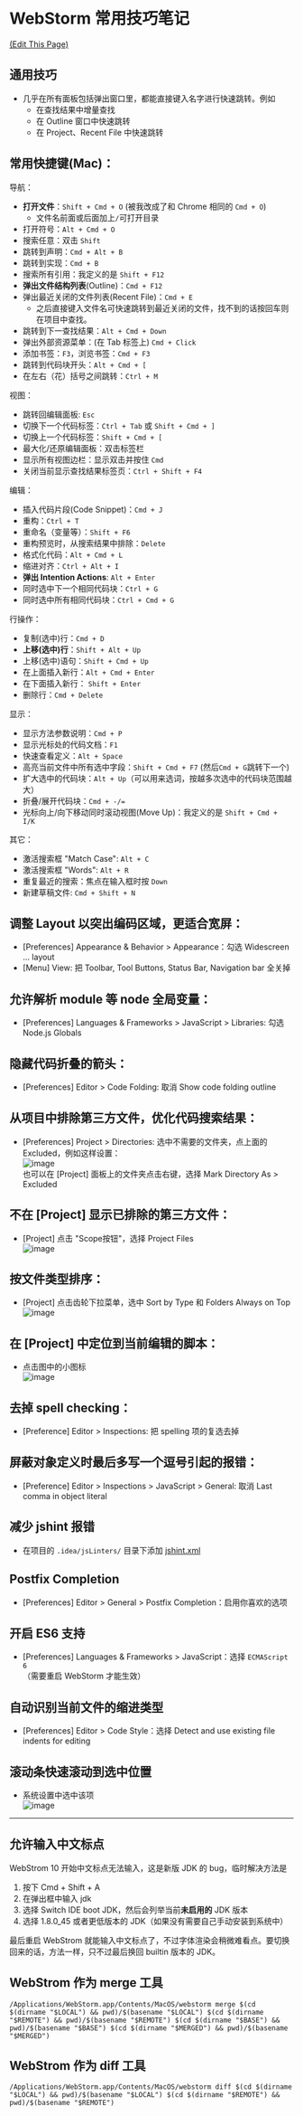 # WebStorm 常用技巧笔记
[(Edit This Page)](https://github.com/jareguo/web-storm-tips/edit/master/README.md)

## 通用技巧

- 几乎在所有面板包括弹出窗口里，都能直接键入名字进行快速跳转。例如
    - 在查找结果中增量查找
    - 在 Outline 窗口中快速跳转
    - 在 Project、Recent File 中快速跳转

## 常用快捷键(Mac)：

导航：
- **打开文件**：`Shift + Cmd + O` (被我改成了和 Chrome 相同的 `Cmd + O`)
    - 文件名前面或后面加上`/`可打开目录
- 打开符号：`Alt + Cmd + O`
- 搜索任意：双击 `Shift`
- 跳转到声明：`Cmd + Alt + B`
- 跳转到实现：`Cmd + B`
- 搜索所有引用：我定义的是 `Shift + F12`
- **弹出文件结构列表**(Outline)：`Cmd + F12`
- 弹出最近关闭的文件列表(Recent File)：`Cmd + E`
    - 之后直接键入文件名可快速跳转到最近关闭的文件，找不到的话按回车则在项目中查找。
- 跳转到下一查找结果：`Alt + Cmd + Down`
- 弹出外部资源菜单：(在 Tab 标签上) `Cmd + Click`
- 添加书签：`F3`，浏览书签：`Cmd + F3`
- 跳转到代码块开头：`Alt + Cmd + [`
- 在左右（花）括号之间跳转：`Ctrl + M`

视图：
- 跳转回编辑面板: `Esc`
- 切换下一个代码标签：`Ctrl + Tab` 或 `Shift + Cmd + ]`
- 切换上一个代码标签：`Shift + Cmd + [`
- 最大化/还原编辑面板：双击标签栏
- 显示所有视图边栏：显示双击并按住 `Cmd`
- 关闭当前显示查找结果标签页：`Ctrl + Shift + F4`

编辑：
- 插入代码片段(Code Snippet)：`Cmd + J`
- 重构：`Ctrl + T`
- 重命名（变量等）：`Shift + F6`
- 重构预览时，从搜索结果中排除：`Delete`
- 格式化代码：`Alt + Cmd + L`
- 缩进对齐：`Ctrl + Alt + I`
- **弹出 Intention Actions**: `Alt + Enter`
- 同时选中下一个相同代码块：`Ctrl + G`
- 同时选中所有相同代码块：`Ctrl + Cmd + G`

行操作：
- 复制(选中)行：`Cmd + D`
- **上移(选中)行**：`Shift + Alt + Up`
- 上移(选中)语句：`Shift + Cmd + Up`
- 在上面插入新行：`Alt + Cmd + Enter`
- 在下面插入新行： `Shift + Enter`
- 删除行：`Cmd + Delete`

显示：
- 显示方法参数说明：`Cmd + P`
- 显示光标处的代码文档：`F1`
- 快速查看定义：`Alt + Space`
- 高亮当前文件中所有选中字段：`Shift + Cmd + F7` (然后`Cmd + G`跳转下一个)
- 扩大选中的代码块：`Alt + Up`（可以用来选词，按越多次选中的代码块范围越大）
- 折叠/展开代码块：`Cmd + -/=`
- 光标向上/向下移动同时滚动视图(Move Up)：我定义的是 `Shift + Cmd + I/K`

其它：
- 激活搜索框 "Match Case": `Alt + C`
- 激活搜索框 "Words": `Alt + R`
- 重复最近的搜索：焦点在输入框时按 `Down`
- 新建草稿文件: `Cmd + Shift + N`

## 调整 Layout 以突出编码区域，更适合宽屏：
- [Preferences] Appearance & Behavior > Appearance：勾选 Widescreen ... layout
- [Menu] View: 把 Toolbar, Tool Buttons, Status Bar, Navigation bar 全关掉

## 允许解析 module 等 node 全局变量：
- [Preferences] Languages & Frameworks > JavaScript > Libraries: 勾选 Node.js Globals

## 隐藏代码折叠的箭头：
- [Preferences] Editor > Code Folding: 取消 Show code folding outline

## 从项目中排除第三方文件，优化代码搜索结果：
- [Preferences] Project > Directories: 选中不需要的文件夹，点上面的 Excluded，例如这样设置：  
![image](https://cloud.githubusercontent.com/assets/1503156/6655584/c4e5bf5a-cb3e-11e4-92ae-73f546066565.png)  
也可以在 [Project] 面板上的文件夹点击右键，选择 Mark Directory As > Excluded

## 不在 [Project] 显示已排除的第三方文件：
- [Project] 点击 "Scope按钮"，选择 Project Files  
![image](https://cloud.githubusercontent.com/assets/1503156/6655587/eb5a3ef4-cb3e-11e4-8f56-4ec71755fa2c.png)

## 按文件类型排序：
- [Project] 点击齿轮下拉菜单，选中 Sort by Type 和 Folders Always on Top
![image](https://cloud.githubusercontent.com/assets/1503156/6655599/3ff51f9c-cb3f-11e4-8973-a52bbb223cc1.png)

## 在 [Project] 中定位到当前编辑的脚本：
- 点击图中的小图标  
![image](https://cloud.githubusercontent.com/assets/1503156/6655611/fdac47d6-cb3f-11e4-83ab-dc79eca5adf5.png)

## 去掉 spell checking：
- [Preference] Editor > Inspections: 把 spelling 项的复选去掉

## 屏蔽对象定义时最后多写一个逗号引起的报错：
- [Preference] Editor > Inspections > JavaScript > General: 取消 Last comma in object literal

## 减少 jshint 报错
- 在项目的 `.idea/jsLinters/` 目录下添加 [jshint.xml](https://raw.githubusercontent.com/jareguo/web-storm-tips/master/jshint.xml)

## Postfix Completion
- [Preferences] Editor > General > Postfix Completion：启用你喜欢的选项

## 开启 ES6 支持
- [Preferences] Languages & Frameworks > JavaScript：选择 `ECMAScript 6`  
（需要重启 WebStorm 才能生效）

## 自动识别当前文件的缩进类型
- [Preferences] Editor > Code Style：选择 Detect and use existing file indents for editing

## 滚动条快速滚动到选中位置
- 系统设置中选中该项  
![image](https://cloud.githubusercontent.com/assets/1503156/11030739/f9231abe-870a-11e5-93d2-404510128b17.png)

-----

## 允许输入中文标点

WebStrom 10 开始中文标点无法输入，这是新版 JDK 的 bug，临时解决方法是
 1. 按下 Cmd + Shift + A
 2. 在弹出框中输入 jdk
 3. 选择 Switch IDE boot JDK，然后会列举当前**未启用的** JDK 版本
 4. 选择 1.8.0_45 或者更低版本的 JDK（如果没有需要自己手动安装到系统中）

最后重启 WebStrom 就能输入中文标点了，不过字体渲染会稍微难看点。要切换回来的话，方法一样，只不过最后换回 builtin 版本的 JDK。

## WebStrom 作为 merge 工具  
`/Applications/WebStorm.app/Contents/MacOS/webstorm merge $(cd $(dirname "$LOCAL") && pwd)/$(basename "$LOCAL") $(cd $(dirname "$REMOTE") && pwd)/$(basename "$REMOTE") $(cd $(dirname "$BASE") && pwd)/$(basename "$BASE") $(cd $(dirname "$MERGED") && pwd)/$(basename "$MERGED")`

## WebStrom 作为 diff 工具  
`/Applications/WebStorm.app/Contents/MacOS/webstorm diff $(cd $(dirname "$LOCAL") && pwd)/$(basename "$LOCAL") $(cd $(dirname "$REMOTE") && pwd)/$(basename "$REMOTE")`
